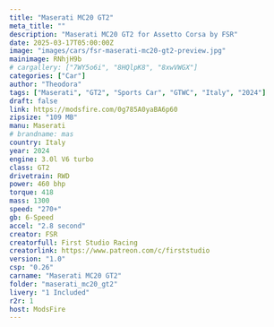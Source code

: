 ```yaml
---
title: "Maserati MC20 GT2"
meta_title: ""
description: "Maserati MC20 GT2 for Assetto Corsa by FSR"
date: 2025-03-17T05:00:00Z
image: "images/cars/fsr-maserati-mc20-gt2-preview.jpg"
mainimage: RNhjH9b
# cargallery: ["7WY5o6i", "8HQlpK8", "8xwVWGX"]
categories: ["Car"]
author: "Theodora"
tags: ["Maserati", "GT2", "Sports Car", "GTWC", "Italy", "2024"]
draft: false
link: https://modsfire.com/0g785A0yaBA6p60
zipsize: "109 MB"
manu: Maserati
# brandname: mas
country: Italy
year: 2024
engine: 3.0l V6 turbo
class: GT2
drivetrain: RWD
power: 460 bhp 
torque: 418
mass: 1300
speed: "270+"
gb: 6-Speed
accel: "2.8 second"
creator: FSR
creatorfull: First Studio Racing
creatorlink: https://www.patreon.com/c/firststudio
version: "1.0"
csp: "0.26"
carname: "Maserati MC20 GT2"
folder: "maserati_mc20_gt2"
livery: "1 Included"
r2r: 1
host: ModsFire
---
```


